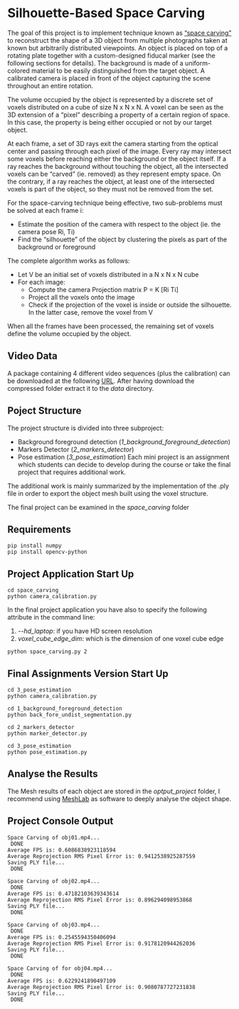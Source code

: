 # Silhouette-Based Space Carving
The goal of this project is to implement technique known as [“space carving"](https://www.cs.toronto.edu/~kyros/pubs/00.ijcv.carve.pdf) to reconstruct the shape of a 
3D object from multiple photographs taken at known but arbitrarily distributed viewpoints. An object is placed 
on top of a rotating plate together with a custom-designed fiducal marker (see the following sections for details). 
The background is made of a uniform-colored material to be easily distinguished from the target object. A calibrated camera is
placed in front of the object capturing the scene throughout an entire rotation.

The volume occupied by the object is represented by a discrete set of voxels distributed on a cube of size N x N x N.
A voxel can be seen as the 3D extension of a “pixel” describing a property of a certain region of space. 
In this case, the property is being either occupied or not by our target object.

At each frame, a set of 3D rays exit the camera starting from the optical center and passing through each pixel of the image. Every ray may intersect some voxels before reaching either the background or the object itself.
If a ray reaches the background without touching the object, all the intersected voxels can be “carved” (ie. removed) as they represent empty space.
On the contrary, if a ray reaches the object, at least one of the intersected voxels is part of the object, so they must not be removed from the set.

For the space-carving technique being effective, two sub-problems must be solved at each frame i:
* Estimate the position of the camera with respect to the object (ie. the camera pose Ri, Ti)
* Find the “silhouette” of the object by clustering the pixels as part of the background or foreground

The complete algorithm works as follows:
* Let V be an initial set of voxels distributed in a N x N x N cube
* For each image:
	* Compute the camera Projection matrix P = K \[Ri Ti\]
  * Project all the voxels onto the image
  * Check if the projection of the voxel is inside or outside the silhouette. In the latter case, remove the voxel from V

When all the frames have been processed, the remaining set of voxels define the volume occupied by the object.

## Video Data
A package containing 4 different video sequences (plus the calibration) can be downloaded  at the following [URL](https://www.dais.unive.it/~bergamasco/teachingfiles/G3DCV2022/data.7z). After having download the compressed folder extract it to the *data* directory.


## Poject Structure
The project structure is divided into three subproject:
* Background foreground detection (*1_background_foreground_detection*)
* Markers Detector (*2_markers_detector*)
* Pose estimation (*3_pose_estimation*)
Each mini project is an assignment which students can decide to develop during the course or take the final project that requires additional work.

The additional work is mainly summarized by the implementation of the .ply file in order to export the object mesh built using the voxel structure.

The final project can be examined in the *space_carving* folder

## Requirements
```
pip install numpy
pip install opencv-python
```

## Project Application Start Up
```
cd space_carving
python camera_calibration.py
```
In the final project application you have also to specify the following attribute in the command line:
1. *--hd_laptop*: if you have HD screen resolution
2. *voxel_cube_edge_dim*: which is the dimension of one voxel cube edge
```
python space_carving.py 2
```

## Final Assignments Version Start Up
```
cd 3_pose_estimation
python camera_calibration.py

cd 1_background_foreground_detection
python back_fore_undist_segmentation.py

cd 2_markers_detector
python marker_detector.py

cd 3_pose_estimation
python pose_estimation.py
```

## Analyse the Results
The Mesh results of each object are stored in the *optput_project* folder, I recommend using [MeshLab](https://www.meshlab.net/#download) as software to deeply analyse the object shape.

## Project Console Output
```
Space Carving of obj01.mp4...
 DONE
Average FPS is: 0.6086838923118594
Average Reprojection RMS Pixel Error is: 0.9412538925287559
Saving PLY file...
 DONE

Space Carving of obj02.mp4...
 DONE
Average FPS is: 0.47182103639343614
Average Reprojection RMS Pixel Error is: 0.896294098953868
Saving PLY file...
 DONE

Space Carving of obj03.mp4...
 DONE
Average FPS is: 0.2545594350406094
Average Reprojection RMS Pixel Error is: 0.9178120944262036
Saving PLY file...
 DONE

Space Carving of for obj04.mp4...
 DONE
Average FPS is: 0.6229241890497109
Average Reprojection RMS Pixel Error is: 0.9080787727231838
Saving PLY file...
 DONE
```

